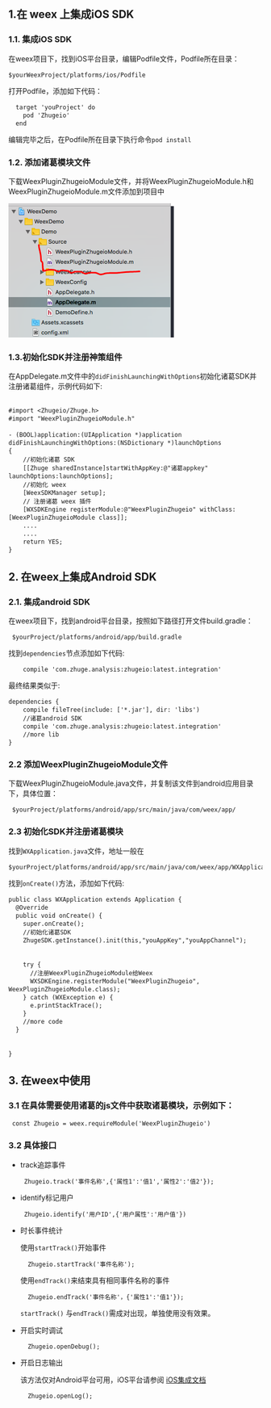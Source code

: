 ## 1.在 weex 上集成iOS SDK

### 1.1. 集成iOS SDK

在weex项目下，找到iOS平台目录，编辑Podfile文件，Podfile所在目录：

```
$yourWeexProject/platforms/ios/Podfile
```

打开Podfile，添加如下代码：

```
  target 'youProject' do
    pod 'Zhugeio'
  end

```
编辑完毕之后，在Podfile所在目录下执行命令```pod install```

### 1.2. 添加诸葛模块文件

下载WeexPluginZhugeioModule文件，并将WeexPluginZhugeioModule.h和WeexPluginZhugeioModule.m文件添加到项目中

![image](https://github.com/jiaokang/remotePic/blob/master/weex/weexiOS.png?raw=true)

### 1.3.初始化SDK并注册神策组件

在AppDelegate.m文件中的```didFinishLaunchingWithOptions```初始化诸葛SDK并注册诸葛组件，示例代码如下:

```

#import <Zhugeio/Zhuge.h>
#import "WeexPluginZhugeioModule.h"

- (BOOL)application:(UIApplication *)application didFinishLaunchingWithOptions:(NSDictionary *)launchOptions
{
    //初始化诸葛 SDK
    [[Zhuge sharedInstance]startWithAppKey:@"诸葛appkey" launchOptions:launchOptions];
    //初始化 weex
    [WeexSDKManager setup];
    // 注册诸葛 weex 插件
    [WXSDKEngine registerModule:@"WeexPluginZhugeio" withClass:[WeexPluginZhugeioModule class]];
    ....
    ....
    return YES;
}

```

## 2. 在weex上集成Android SDK

### 2.1. 集成android SDK

在weex项目下，找到android平台目录，按照如下路径打开文件build.gradle：

```
 $yourProject/platforms/android/app/build.gradle

```
找到```dependencies```节点添加如下代码:

```
    compile 'com.zhuge.analysis:zhugeio:latest.integration'

```
最终结果类似于:

```
dependencies {
    compile fileTree(include: ['*.jar'], dir: 'libs')
    //诸葛android SDK
    compile 'com.zhuge.analysis:zhugeio:latest.integration' 
    //more lib
}

```
### 2.2 添加WeexPluginZhugeioModule文件

下载WeexPluginZhugeioModule.java文件，并复制该文件到android应用目录下，具体位置：

```
 $yourProject/platforms/android/app/src/main/java/com/weex/app/
```

### 2.3 初始化SDK并注册诸葛模块
找到```WXApplication.java```文件，地址一般在
```
$yourProject/platforms/android/app/src/main/java/com/weex/app/WXApplication.java
```
找到```onCreate()```方法，添加如下代码:

```
public class WXApplication extends Application {
  @Override
  public void onCreate() {
    super.onCreate();
    //初始化诸葛SDK
    ZhugeSDK.getInstance().init(this,"youAppKey","youAppChannel");
    

    try {
      //注册WeexPluginZhugeioModule给Weex
      WXSDKEngine.registerModule("WeexPluginZhugeio", WeexPluginZhugeioModule.class);
    } catch (WXException e) {
      e.printStackTrace();
    }
    //more code
  }
  
  
}
```


##  3. 在weex中使用

### 3.1 在具体需要使用诸葛的js文件中获取诸葛模块，示例如下：

```
 const Zhugeio = weex.requireModule('WeexPluginZhugeio')

```

### 3.2 具体接口

* track追踪事件

   ```
    Zhugeio.track('事件名称',{'属性1':'值1','属性2':'值2'});

   ```

* identify标记用户

   ```
    Zhugeio.identify('用户ID',{'用户属性':'用户值'})

   ```

* 时长事件统计

   使用```startTrack()```开始事件

   ```
     Zhugeio.startTrack('事件名称');
   ```

   使用```endTrack()```来结束具有相同事件名称的事件

   ```
     Zhugeio.endTrack('事件名称'，{'属性1':'值1'});
   ```

   ```startTrack()``` 与```endTrack()```需成对出现，单独使用没有效果。

* 开启实时调试

   ```
     Zhugeio.openDebug();

   ```

* 开启日志输出

  该方法仅对Android平台可用，iOS平台请参阅 [iOS集成文档](http://docs.zhugeio.com/dev/iOS.html)

  ```
    Zhugeio.openLog();
  ```